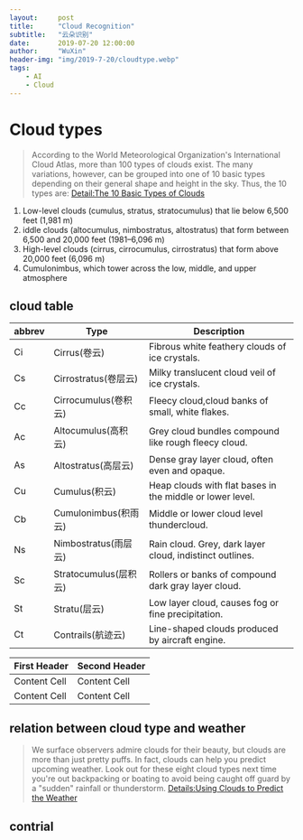 ```yaml
---
layout:     post
title:      "Cloud Recognition"
subtitle:   "云朵识别"
date:       2019-07-20 12:00:00
author:     "WuXin"
header-img: "img/2019-7-20/cloudtype.webp"
tags:
    - AI
    - Cloud
---
```

# Cloud types
>According to the World Meteorological Organization's International Cloud Atlas, more than 100 types of clouds exist. The many variations, however, can be grouped into one of 10 basic types depending on their general shape and height in the sky. Thus, the 10 types are:  [Detail:The 10 Basic Types of Clouds](https://www.thoughtco.com/types-of-clouds-recognize-in-the-sky-4025569)

1. Low-level clouds (cumulus, stratus, stratocumulus) that lie below 6,500 feet (1,981 m)
2. iddle clouds (altocumulus, nimbostratus, altostratus) that form between 6,500 and 20,000 feet (1981–6,096 m)
3. High-level clouds (cirrus, cirrocumulus, cirrostratus) that form above 20,000 feet (6,096 m)
4. Cumulonimbus, which tower across the low, middle, and upper atmosphere


## cloud table
|abbrev|  Type               |Description                            |
|-----|--------------------|-----------------------------------------|
|Ci   |Cirrus(卷云)         |Fibrous white feathery clouds of ice crystals.|
|Cs   |Cirrostratus(卷层云) |Milky translucent cloud veil of ice crystals.|
|Cc   |Cirrocumulus(卷积云) |Fleecy cloud,cloud banks of small, white flakes.|
|Ac   |Altocumulus(高积云)  |Grey cloud bundles compound like rough fleecy cloud.|
|As   |Altostratus(高层云)  |Dense gray layer cloud, often even and opaque.|
|Cu   |Cumulus(积云)        |Heap clouds with flat bases in the middle or lower level.|
|Cb   |Cumulonimbus(积雨云) |Middle or lower cloud level thundercloud.|
|Ns   |Nimbostratus(雨层云) |Rain cloud. Grey, dark layer cloud, indistinct outlines.|
|Sc   |Stratocumulus(层积云)|Rollers or banks of compound dark gray layer cloud.|
|St   |Stratu(层云)         | Low layer cloud, causes fog or fine precipitation.|
|Ct   |Contrails(航迹云)    |Line-shaped clouds produced by aircraft engine.|

| First Header  | Second Header |
| ------------- | ------------- |
| Content Cell  | Content Cell  |
| Content Cell  | Content Cell  |
## relation between cloud type and weather
>We surface observers admire clouds for their beauty, but clouds are more than just pretty puffs. In fact, clouds can help you predict upcoming weather. Look out for these eight cloud types next time you're out backpacking or boating to avoid being caught off guard by a "sudden" rainfall or thunderstorm. [Details:Using Clouds to Predict the Weather](https://www.thoughtco.com/forecasting-by-cloud-3443737)

## contrial